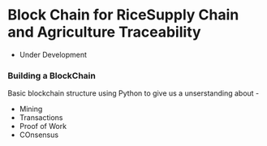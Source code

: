 # Block Chain for RiceSupply Chain and Agriculture Traceability

- Under Development

### Building a BlockChain
Basic blockchain structure using Python to give us a unserstanding about - 
  - Mining
  - Transactions
  - Proof of Work
  - COnsensus
